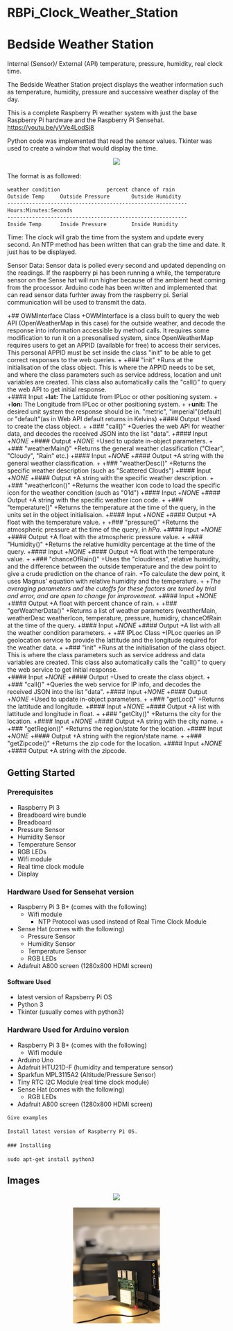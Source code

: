 # RBPi_Clock_Weather_Station

# Bedside Weather Station

Internal (Sensor)/ External (API) temperature, pressure, humidity, real clock time.

The Bedside Weather Station project displays the weather information such as temperature, humidity, pressure and successive weather display of the day.

This is a complete Raspberry Pi weather system with just the base Raspberry Pi hardware and the Raspberry Pi Sensehat.
https://youtu.be/yVVe4LodSj8

Python code was implemented that read the sensor values. 
Tkinter was used to create a window that would display the time.
<p align="center">
  <img src="https://raw.githubusercontent.com/JOguino/RBPi_Clock_Weather_Station/master/images/20180501_102106.jpg" width="200"/>
</p>

The format is as followed:
```
weather condition               percent chance of rain
Outside Temp     Outside Pressure       Outside Humidity
----------------------------------------------------------
Hours:Minutes:Seconds
----------------------------------------------------------
Inside Temp      Inside Pressure        Inside Humidity
```

Time:
The clock will grab the time from the system and update every second. An NTP method has been written that can grab the time and date. It just has to be displayed.

Sensor Data:
Sensor data is polled every second and updated depending on the readings.
If the raspberry pi has been running a while, the temperature sensor on the Sense hat will run higher because of the ambient heat coming from the processor.
Arduino code has been written and implemented that can read sensor data furhter away from the raspberry pi.
Serial communication will be used to transmit the data.

+## OWMInterface Class
 +OWMInterface is a class built to query the web API (OpenWeatherMap in this case) for the outside weather, and decode the response into information accessible by method calls. It requires some modification to run it on a presonalised system, since OpenWeatherMap requires users to get an APPID (available for free) to access their services. This personal APPID must be set inside the class "init" to be able to get correct responses to the web queries.
 +
 +### "init"
 +Runs at the initialisation of the class object. This is where the APPID needs to be set, and where the class parameters such as service address, location and unit variables are created. This class also automatically calls the "call()" to query the web API to get initial response.  
 +#### Input
 +__lat:__ The Lattidute from IPLoc or other positioning system.
 +
 +__lon:__ The Longitude from IPLoc or other positioning system.
 +
 +__unit:__ The desired unit system the response should be in. "metric", "imperial"(default) or "default"(as in Web API default returns in Kelvins)
 +#### Output
 +Used to create the class object.
 +
 +### "call()"
 +Queries the web API for weather data, and decodes the received JSON into the list "data".
 +#### Input
 +_NONE_
 +#### Output
 +_NONE_
 +Used to update in-object parameters.
 +
 +### "weatherMain()"
 +Returns the general weather classification ("Clear", "Cloudy", "Rain" etc.)
 +#### Input
 +_NONE_
 +#### Output
 +A string with the general weather classification.
 +
 +### "weatherDesc()"
 +Returns the specific weather description (such as "Scattered Clouds")
 +#### Input
 +_NONE_
 +#### Output
 +A string with the specific weather description.
 +
 +### "weatherIcon()"
 +Returns the weather icon code to load the specific icon for the weather condition (such as "01d")
 +#### Input
 +_NONE_
 +#### Output
 +A string with the specific weather icon code.
 +
 +### "temperature()"
 +Returns the temperature at the time of the query, in the units set in the object initialisaion.
 +#### Input
 +_NONE_
 +#### Output
 +A float with the temperature value.
 +
 +### "pressure()"
 +Returns the atmospheric pressure at the time of the query, in _hPa_.
 +#### Input
 +_NONE_
 +#### Output
 +A float with the atmospheric pressure value.
 +
 +### "Humidity()"
 +Returns the relative humidity percentage at the time of the query.
 +#### Input
 +_NONE_
 +#### Output
 +A float with the temperature value.
 +
 +### "chanceOfRain()"
 +Uses the "cloudiness", relative humidity, and the difference between the outside temperature and the dew point to give a crude prediction on the chance of rain.
 +To calculate the dew point, it uses Magnus' equation with relative humidity and the temperature.
 +
 +_The averaging parameters and the cutoffs for these factors are tuned by trial and error, and are open to change for improvement._
 +#### Input
 +_NONE_
 +#### Output
 +A float with percent chance of rain.
 +
 +### "gerWeatherData()"
 +Returns a list of weather parameters (weatherMain, weatherDesc weatherIcon, temperature, pressure, humidiry, chanceOfRain at the time of the query.
 +#### Input
 +_NONE_
 +#### Output
 +A list with all the weather condition parameters.
 +
 +## IPLoc Class
 +IPLoc queries an IP geolocation service to provide the lattitude and the longitude required for the weather data.
 +
 +### "init"
 +Runs at the initialisation of the class object. This is where the class parameters such as service address and data variables are created. This class also automatically calls the "call()" to query the web service to get initial response.  
 +#### Input
 +_NONE_
 +#### Output
 +Used to create the class object.
 +
 +### "call()"
 +Queries the web service for IP info, and decodes the received JSON into the list "data".
 +#### Input
 +_NONE_
 +#### Output
 +_NONE_
 +Used to update in-object parameters.
 +
 +### "getLoc()"
 +Returns the lattitude and longitude.
 +#### Input
 +_NONE_
 +#### Output
 +A list with lattitude and longitude in float.
 +
 +### "getCity()"
 +Returns the city for the location.
 +#### Input
 +_NONE_
 +#### Output
 +A string with the city name.
 +
 +### "getRegion()"
 +Returns the region/state for the location.
 +#### Input
 +_NONE_
 +#### Output
 +A string with the region/state name.
 +
 +### "getZipcode()"
 +Returns the zip code for the location.
 +#### Input
 +_NONE_
 +#### Output
 +A string with the zipcode.

## Getting Started

### Prerequisites

* Raspberry Pi 3 
* Breadboard wire bundle
* Breadboard
* Pressure Sensor
* Humidity Sensor
* Temperature Sensor
* RGB LEDs
* Wifi module
* Real time clock module
* Display

### Hardware Used for Sensehat version
  * Raspberry Pi 3 B+ (comes with the following)
      * Wifi module
        * NTP Protocol was used instead of Real Time Clock Module
  * Sense Hat (comes with the following)
      * Pressure Sensor
      * Humidity Sensor
      * Temperature Sensor
      * RGB LEDs
  * Adafruit A800 screen (1280x800 HDMI screen)

 #### Software Used
 
  * latest version of Rapsberry Pi OS
  * Python 3
  * Tkinter (usually comes with python3)
  

### Hardware Used for Arduino version
 * Raspberry Pi 3 B+ (comes with the following)
     * Wifi module
 * Arduino Uno
 * Adafruit HTU21D-F (humidity and temperature sensor)
 * Sparkfun MPL3115A2 (Altitude/Pressure Sensor)
 * Tiny RTC I2C Module (real time clock module)
 * Sense Hat (comes with the following)
    * RGB LEDs
 * Adafruit A800 screen (1280x800 HDMI screen)
 

```
Give examples

Install latest version of Raspberry Pi OS.

### Installing

sudo apt-get install python3

```



## Images
<p align="center">
  <img src="https://raw.githubusercontent.com/JOguino/RBPi_Clock_Weather_Station/master/images/20180501_102106.jpg" width="100"/>
</p>

<p align="center">
  <img src="https://raw.githubusercontent.com/JOguino/RBPi_Clock_Weather_Station/master/images/IMG_5919.jpg" width="200"/>
</p>
